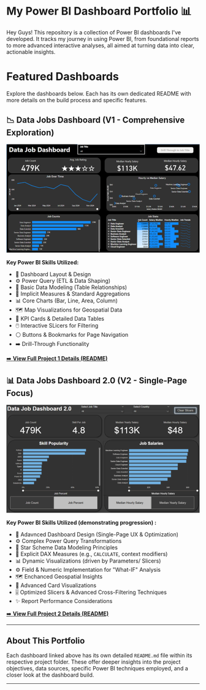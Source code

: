 # My Power BI Dashboard Portfolio 📊

Hey Guys! This repository is a collection of Power BI dashboards I've developed. It tracks my journey in using Power BI, from foundational reports to more advanced interactive analyses, all aimed at turning data into clear, actionable insights.

# Featured Dashboards

Explore the dashboards below. Each has its own dedicated README with more details on the build process and specific features.

## 📉 Data Jobs Dashboard (V1 - Comprehensive Exploration)  

![Data Jobs DB GIF](/images/Program1_page1.png)

**Key Power BI Skills Utilized:**
* 🎨 Dashboard Layout & Design
* ⚙️ Power Query (ETL & Data Shaping)
* 🔗 Basic Data Modeling (Table Relationships)
* 🧮 Implicit Measures & Standard Aggregations
* 📊 Core Charts (Bar, Line, Area, Column)
* 🗺️ Map Visualizations for Geospatial Data
* 🔢 KPI Cards & Detailed Data Tables
* 🖱️ Interactive SLicers for Filtering
* ⚪ Buttons & Bookmarks for Page Navigation
* ➡️ Drill-Through Functionality

[➡️ **View Full Project 1 Details (README)**](/Data_Jobs_v1/README.md)

## 📊 Data Jobs Dashboard 2.0 (V2 - Single-Page Focus)

![Data Jobs Dashboard 2.0](/images/Program2_page1.png)

**Key Power BI Skills Utilized (demonstrating progression) :**
* 🎨 Adavnced Dashboard Design (Single-Page UX & Optimization)
* ⚙️ Complex Power Query Transformations
* 🔗 Star Scheme Data Modeling Principles
* 🧮 Explicit DAX Measures (e.g., `CALCULATE`, context modifiers)
* 📊 Dynamic Visualizations (driven by Parameters/ Slicers)
* ⚙️ Field & Numeric Implementation for "What-IF" Analysis
* 🗺️ Enchanced Geospatial Insights
* 🔢 Advanced Card Visualizations
* 🎚️ Optimized Slicers & Advanced Cross-Filtering Techniques
* ✨ Report Performance Considerations

[➡️ **View Full Project 2 Details (README)**](/Data_Jobs_v2/README.md)

---

## About This Portfolio

Each dashboard linked above has its own detailed `README.md` file within its respective project folder. These offer deeper insights into the project objectives, data sources, specific Power BI techniques employed, and a closer look at the dashboard build.

---